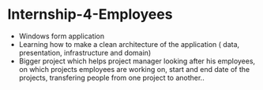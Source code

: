 # Internship-4-Employees


* Windows form application 
* Learning how to make a clean architecture of the application ( data, presentation, infrastructure and domain)
* Bigger project which helps project manager looking after his employees, on which projects employees are working on, start and end date of the projects, transfering people from one project to another..
